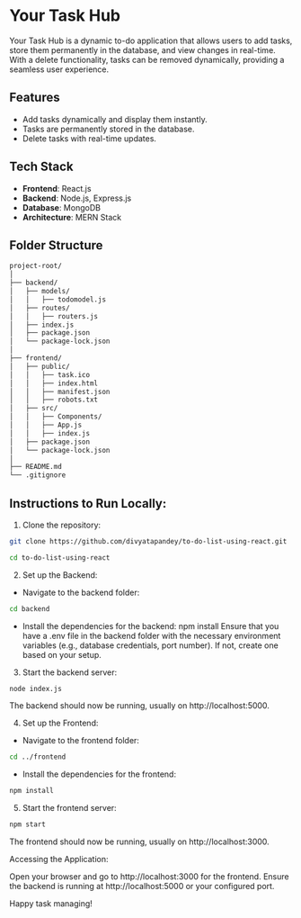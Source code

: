 # Your Task Hub

Your Task Hub is a dynamic to-do application that allows users to add tasks, store them permanently in the database, and view changes in real-time. With a delete functionality, tasks can be removed dynamically, providing a seamless user experience.

## Features

- Add tasks dynamically and display them instantly.
- Tasks are permanently stored in the database.
- Delete tasks with real-time updates.

## Tech Stack

- **Frontend**: React.js
- **Backend**: Node.js, Express.js
- **Database**: MongoDB
- **Architecture**: MERN Stack

## Folder Structure 
```bash
project-root/
│
├── backend/
│   ├── models/
│   │   ├── todomodel.js
│   ├── routes/
│   │   ├── routers.js
│   ├── index.js
│   ├── package.json
│   └── package-lock.json
│
├── frontend/
│   ├── public/
│   │   ├── task.ico
│   │   ├── index.html
│   │   ├── manifest.json
│   │   ├── robots.txt
│   ├── src/
│   │   ├── Components/
│   │   ├── App.js
│   │   ├── index.js
│   ├── package.json
│   └── package-lock.json
│
├── README.md
└── .gitignore

```
## Instructions to Run Locally:

1. Clone the repository:

```bash
git clone https://github.com/divyatapandey/to-do-list-using-react.git

cd to-do-list-using-react
```
2. Set up the Backend:

- Navigate to the backend folder:

```bash
cd backend
```
- Install the dependencies for the backend:
npm install
Ensure that you have a .env file in the backend folder with the necessary environment variables (e.g., database credentials, port number). If not, create one based on your setup.

3. Start the backend server:

```bash
node index.js
```
The backend should now be running, usually on http://localhost:5000.

4. Set up the Frontend:

- Navigate to the frontend folder:

```bash
cd ../frontend
```
- Install the dependencies for the frontend:
```bash
npm install
```
5. Start the frontend server:
``` bash
npm start
```
The frontend should now be running, usually on http://localhost:3000.

Accessing the Application:

Open your browser and go to http://localhost:3000 for the frontend.
Ensure the backend is running at http://localhost:5000 or your configured port.

Happy task managing! 
